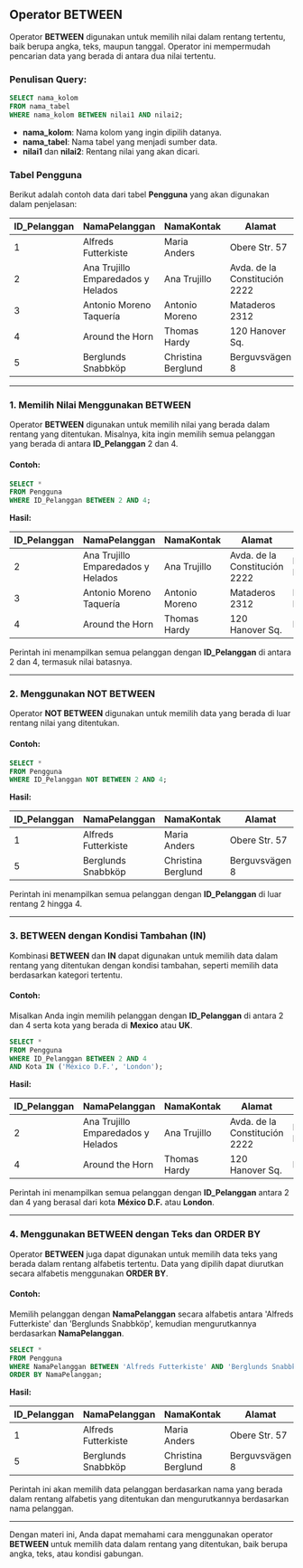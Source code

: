 ## Operator BETWEEN

Operator **BETWEEN** digunakan untuk memilih nilai dalam rentang tertentu, baik berupa angka, teks, maupun tanggal. Operator ini mempermudah pencarian data yang berada di antara dua nilai tertentu.

### Penulisan Query:
```sql
SELECT nama_kolom
FROM nama_tabel
WHERE nama_kolom BETWEEN nilai1 AND nilai2;
```

- **nama_kolom**: Nama kolom yang ingin dipilih datanya.
- **nama_tabel**: Nama tabel yang menjadi sumber data.
- **nilai1** dan **nilai2**: Rentang nilai yang akan dicari.

### Tabel Pengguna

Berikut adalah contoh data dari tabel **Pengguna** yang akan digunakan dalam penjelasan:

| ID_Pelanggan | NamaPelanggan                      | NamaKontak        | Alamat                       | Kota        | KodePos  | Negara  |
|--------------|------------------------------------|-------------------|------------------------------|-------------|----------|---------|
| 1            | Alfreds Futterkiste                | Maria Anders      | Obere Str. 57                | Berlin      | 12209    | Germany |
| 2            | Ana Trujillo Emparedados y Helados | Ana Trujillo      | Avda. de la Constitución 2222 | México D.F. | 5021     | Mexico  |
| 3            | Antonio Moreno Taquería            | Antonio Moreno    | Mataderos 2312               | México D.F. | 5023     | Mexico  |
| 4            | Around the Horn                    | Thomas Hardy      | 120 Hanover Sq.              | London      | WA1 1DP  | UK      |
| 5            | Berglunds Snabbköp                 | Christina Berglund| Berguvsvägen 8               | Luleå       | S-958 22 | Sweden  |

---

### 1. Memilih Nilai Menggunakan BETWEEN

Operator **BETWEEN** digunakan untuk memilih nilai yang berada dalam rentang yang ditentukan. Misalnya, kita ingin memilih semua pelanggan yang berada di antara **ID_Pelanggan** 2 dan 4.

#### Contoh:
```sql
SELECT *
FROM Pengguna
WHERE ID_Pelanggan BETWEEN 2 AND 4;
```

**Hasil:**

| ID_Pelanggan | NamaPelanggan                      | NamaKontak        | Alamat                       | Kota        | KodePos  | Negara  |
|--------------|------------------------------------|-------------------|------------------------------|-------------|----------|---------|
| 2            | Ana Trujillo Emparedados y Helados | Ana Trujillo      | Avda. de la Constitución 2222 | México D.F. | 5021     | Mexico  |
| 3            | Antonio Moreno Taquería            | Antonio Moreno    | Mataderos 2312               | México D.F. | 5023     | Mexico  |
| 4            | Around the Horn                    | Thomas Hardy      | 120 Hanover Sq.              | London      | WA1 1DP  | UK      |

Perintah ini menampilkan semua pelanggan dengan **ID_Pelanggan** di antara 2 dan 4, termasuk nilai batasnya.

---

### 2. Menggunakan NOT BETWEEN

Operator **NOT BETWEEN** digunakan untuk memilih data yang berada di luar rentang nilai yang ditentukan.

#### Contoh:
```sql
SELECT *
FROM Pengguna
WHERE ID_Pelanggan NOT BETWEEN 2 AND 4;
```

**Hasil:**

| ID_Pelanggan | NamaPelanggan         | NamaKontak        | Alamat          | Kota   | KodePos | Negara  |
|--------------|-----------------------|-------------------|-----------------|--------|---------|---------|
| 1            | Alfreds Futterkiste    | Maria Anders      | Obere Str. 57   | Berlin | 12209   | Germany |
| 5            | Berglunds Snabbköp     | Christina Berglund| Berguvsvägen 8  | Luleå  | S-958 22| Sweden  |

Perintah ini menampilkan semua pelanggan dengan **ID_Pelanggan** di luar rentang 2 hingga 4.

---

### 3. BETWEEN dengan Kondisi Tambahan (IN)

Kombinasi **BETWEEN** dan **IN** dapat digunakan untuk memilih data dalam rentang yang ditentukan dengan kondisi tambahan, seperti memilih data berdasarkan kategori tertentu.

#### Contoh:
Misalkan Anda ingin memilih pelanggan dengan **ID_Pelanggan** di antara 2 dan 4 serta kota yang berada di **Mexico** atau **UK**.

```sql
SELECT *
FROM Pengguna
WHERE ID_Pelanggan BETWEEN 2 AND 4
AND Kota IN ('México D.F.', 'London');
```

**Hasil:**

| ID_Pelanggan | NamaPelanggan                      | NamaKontak        | Alamat                       | Kota        | KodePos  | Negara  |
|--------------|------------------------------------|-------------------|------------------------------|-------------|----------|---------|
| 2            | Ana Trujillo Emparedados y Helados | Ana Trujillo      | Avda. de la Constitución 2222 | México D.F. | 5021     | Mexico  |
| 4            | Around the Horn                    | Thomas Hardy      | 120 Hanover Sq.              | London      | WA1 1DP  | UK      |

Perintah ini menampilkan semua pelanggan dengan **ID_Pelanggan** antara 2 dan 4 yang berasal dari kota **México D.F.** atau **London**.

---

### 4. Menggunakan BETWEEN dengan Teks dan ORDER BY

Operator **BETWEEN** juga dapat digunakan untuk memilih data teks yang berada dalam rentang alfabetis tertentu. Data yang dipilih dapat diurutkan secara alfabetis menggunakan **ORDER BY**.

#### Contoh:
Memilih pelanggan dengan **NamaPelanggan** secara alfabetis antara 'Alfreds Futterkiste' dan 'Berglunds Snabbköp', kemudian mengurutkannya berdasarkan **NamaPelanggan**.

```sql
SELECT *
FROM Pengguna
WHERE NamaPelanggan BETWEEN 'Alfreds Futterkiste' AND 'Berglunds Snabbköp'
ORDER BY NamaPelanggan;
```

**Hasil:**

| ID_Pelanggan | NamaPelanggan         | NamaKontak        | Alamat          | Kota   | KodePos | Negara  |
|--------------|-----------------------|-------------------|-----------------|--------|---------|---------|
| 1            | Alfreds Futterkiste    | Maria Anders      | Obere Str. 57   | Berlin | 12209   | Germany |
| 5            | Berglunds Snabbköp     | Christina Berglund| Berguvsvägen 8  | Luleå  | S-958 22| Sweden  |

Perintah ini akan memilih data pelanggan berdasarkan nama yang berada dalam rentang alfabetis yang ditentukan dan mengurutkannya berdasarkan nama pelanggan.

---

Dengan materi ini, Anda dapat memahami cara menggunakan operator **BETWEEN** untuk memilih data dalam rentang yang ditentukan, baik berupa angka, teks, atau kondisi gabungan.